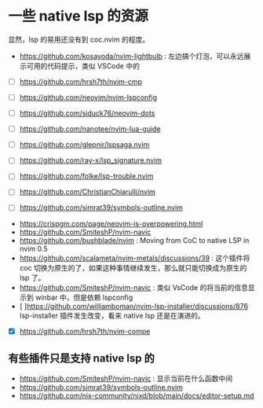 # 一些 native lsp 的资源

显然，lsp 的易用还没有到 coc.nvim 的程度。

- https://github.com/kosayoda/nvim-lightbulb : 左边搞个灯泡，可以永远展示可用的代码提示，类似 VSCode 中的

- [ ] https://github.com/hrsh7th/nvim-cmp
- [ ] https://github.com/neovim/nvim-lspconfig
- [ ] https://github.com/siduck76/neovim-dots
- [ ] https://github.com/nanotee/nvim-lua-guide
- [ ] https://github.com/glepnir/lspsaga.nvim
- [ ] https://github.com/ray-x/lsp_signature.nvim
- [ ] https://github.com/folke/lsp-trouble.nvim
- [ ] https://github.com/ChristianChiarulli/nvim
- [ ] https://github.com/simrat39/symbols-outline.nvim


- https://crispgm.com/page/neovim-is-overpowering.html
- https://github.com/SmiteshP/nvim-navic
- https://github.com/bushblade/nvim : Moving from CoC to native LSP in nvim 0.5
- https://github.com/scalameta/nvim-metals/discussions/39 : 这个插件将 coc 切换为原生的了，如果这种事情继续发生，那么就只能切换成为原生的 lsp 了。
- https://github.com/SmiteshP/nvim-navic : 类似 VsCode 的将当前的信息显示到 winbar 中，但是依赖 lspconfig
- [ ]https://github.com/williamboman/nvim-lsp-installer/discussions/876 lsp-installer 插件发生改变，看来 native lsp 还是在演进的。


- [x] https://github.com/hrsh7th/nvim-compe

## 有些插件只是支持 native lsp 的
- https://github.com/SmiteshP/nvim-navic : 显示当前在什么函数中间
- https://github.com/simrat39/symbols-outline.nvim
- https://github.com/nix-community/nixd/blob/main/docs/editor-setup.md
